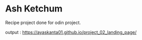 # Ash Ketchum  
Recipe project done for odin project.  
  
output : https://ayaskanta01.github.io/project_02_landing_page/  